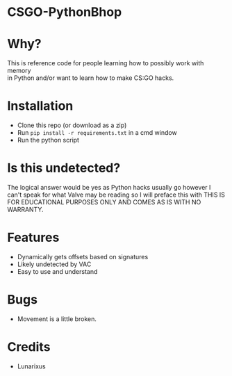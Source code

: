 # CSGO-PythonBhop

# Why?
This is reference code for people learning how to possibly work with memory  
in Python and/or want to learn how to make CS:GO hacks.  

# Installation
- Clone this repo (or download as a zip)  
- Run `pip install -r requirements.txt` in a cmd window  
- Run the python script

# Is this undetected?
The logical answer would be yes as Python hacks usually go however I 
can't speak for what Valve may be reading so I will preface this with 
THIS IS FOR EDUCATIONAL PURPOSES ONLY AND COMES AS IS WITH NO WARRANTY.  

# Features
- Dynamically gets offsets based on signatures  
- Likely undetected by VAC  
- Easy to use and understand  

# Bugs
- Movement is a little broken.  

# Credits
- Lunarixus  
